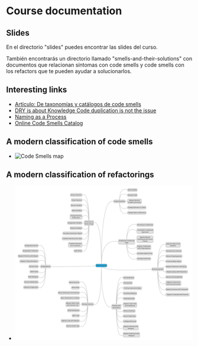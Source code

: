 # Course documentation

## Slides
En el directorio "slides" puedes encontrar las slides del curso.

También encontrarás un directorio llamado "smells-and-their-solutions" con documentos que relacionan síntomas con code smells y code smells con los refactors que te pueden ayudar a solucionarlos.

## Interesting links
* [Artículo: De taxonomías y catálogos de code smells](https://codesai.com/posts/2022/09/code-smells-taxonomies-and-catalogs)
* [DRY is about Knowledge Code duplication is not the issue](https://verraes.net/2014/08/dry-is-about-knowledge/)
* [Naming as a Process](https://www.digdeeproots.com/articles/on/naming-process/)
* [Online Code Smells Catalog](https://luzkan.github.io/smells/)

## A modern classification of code smells
* ![Code Smells map](https://codesai.com/assets/code_smells_wake_map.png)

## A modern classification of refactorings
* ![refactorings map](./images/refactoring_edicion_2.jpeg)